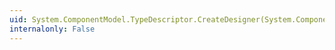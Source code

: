 ```yaml
---
uid: System.ComponentModel.TypeDescriptor.CreateDesigner(System.ComponentModel.IComponent,System.Type)
internalonly: False
---
```

